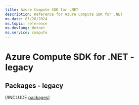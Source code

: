 ```yaml
---
title: Azure Compute SDK for .NET
description: Reference for Azure Compute SDK for .NET
ms.date: 03/28/2024
ms.topic: reference
ms.devlang: dotnet
ms.service: compute
---
```

# Azure Compute SDK for .NET - legacy
## Packages - legacy
[!INCLUDE [packages](compute-index.md)]